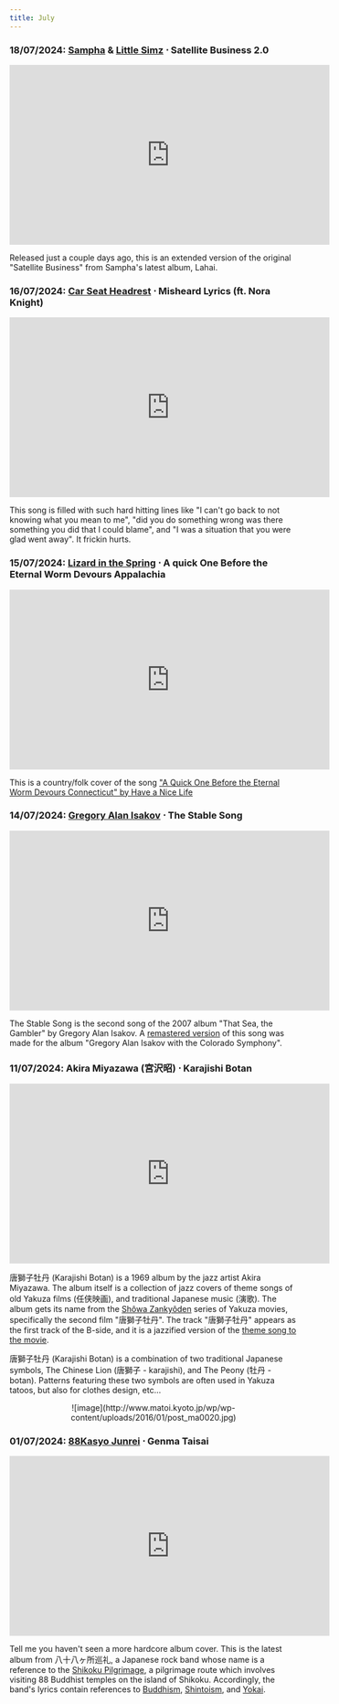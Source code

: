 ```yaml
---
title: July
---
```

### **18/07/2024**: [Sampha](https://www.sampha.com) \& [Little Simz](https://littlesimz.com) ⋅ Satellite Business 2.0
<iframe src="https://www.youtube.com/embed/THre1r5KGR0" width="560" height="315" title="A YouTube video" frameborder="0" allowfullscreen></iframe>

Released just a couple days ago, this is an extended version of the original "Satellite Business" from Sampha's latest album, Lahai.

### **16/07/2024**: [Car Seat Headrest](https://carseatheadrest.com) ⋅ Misheard Lyrics (ft. Nora Knight)
<iframe src="https://www.youtube.com/embed/4tRYcekYHnk" width="560" height="315" title="A YouTube video" frameborder="0" allowfullscreen></iframe>

This song is filled with such hard hitting lines like "I can't go back to not knowing what you mean to me", "did you do something wrong was there something you did that I could blame", and "I was a situation that you were glad went away". It frickin hurts.


### **15/07/2024**: [Lizard in the Spring](https://lizardinthespring.bandcamp.com) ⋅ A quick One Before the Eternal Worm Devours Appalachia
<iframe src="https://www.youtube.com/embed/feLsyQ_homk" width="560" height="315" title="A YouTube video" frameborder="0" allowfullscreen></iframe>

This is a country/folk cover of the song ["A Quick One Before the Eternal Worm Devours Connecticut" by Have a Nice Life](https://www.youtube.com/watch?v=8QmPCrC7uXw)


### **14/07/2024**: [Gregory Alan Isakov](https://gregoryalanisakov.com) ⋅ The Stable Song
<iframe src="https://www.youtube.com/embed/jGDjO9kuKyY" width="560" height="315" title="A YouTube video" frameborder="0" allowfullscreen></iframe>

The Stable Song is the second song of the 2007 album "That Sea, the Gambler" by Gregory Alan Isakov. A [remastered version](https://www.youtube.com/watch?v=AqyAmmEkVvI) of this song was made for the album "Gregory Alan Isakov with the Colorado Symphony".

### **11/07/2024**: Akira Miyazawa (宮沢昭) ⋅ Karajishi Botan
<iframe src="https://www.youtube.com/embed/XcacYydRMZM" width="560" height="315" title="A YouTube video" frameborder="0" allowfullscreen></iframe>

唐獅子牡丹 (Karajishi Botan) is a 1969 album by the jazz artist Akira Miyazawa. The album itself is a collection of jazz covers of theme songs of old Yakuza films (任侠映画), and traditional Japanese music (演歌). The album gets its name from the [Shôwa Zankyôden](https://ja.wikipedia.org/wiki/昭和残侠伝シリーズ) series of Yakuza movies, specifically the second film "唐獅子牡丹". The track "唐獅子牡丹" appears as the first track of the B-side, and it is a jazzified version of the [theme song to the movie](https://www.youtube.com/watch?v=DJuxF65texc). 

唐獅子牡丹 (Karajishi Botan) is a combination of two traditional Japanese symbols, The Chinese Lion (唐獅子 - karajishi), and The Peony (牡丹 - botan). Patterns featuring these two symbols are often used in Yakuza tatoos, but also for clothes design, etc...

<div align="center" markdown="1">
![image](http://www.matoi.kyoto.jp/wp/wp-content/uploads/2016/01/post_ma0020.jpg)
</div>

### **01/07/2024**: [88Kasyo Junrei](https://88kasyo.com) ⋅ Genma Taisai
<iframe src="https://www.youtube.com/embed/1KwZMSmCAIs" width="560" height="315" title="A YouTube video" frameborder="0" allowfullscreen></iframe>

Tell me you haven't seen a more hardcore album cover. This is the latest album from 八十八ヶ所巡礼, a Japanese rock band whose name is a reference to the [Shikoku Pilgrimage](https://en.wikipedia.org/wiki/Shikoku_Pilgrimage), a pilgrimage route which involves visiting 88 Buddhist temples on the island of Shikoku. Accordingly, the band's lyrics contain references to [Buddhism](https://en.wikipedia.org/wiki/Buddhism), [Shintoism](https://en.wikipedia.org/wiki/Shinto), and [Yokai](https://en.wikipedia.org/wiki/Y%C5%8Dkai).
